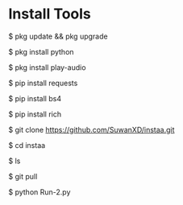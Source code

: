 # Install Tools
$ pkg update && pkg upgrade

$ pkg install python

$ pkg install play-audio

$ pip install requests

$ pip install bs4

$ pip install rich

$ git clone https://github.com/SuwanXD/instaa.git

$ cd instaa

$ ls

$ git pull

$ python Run-2.py


